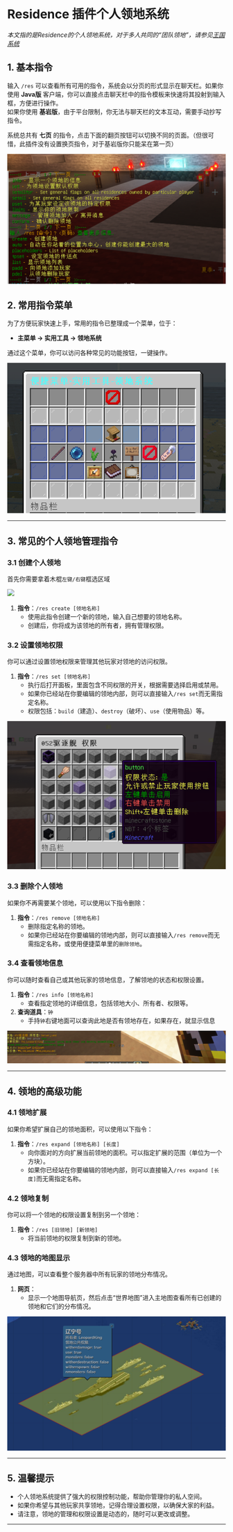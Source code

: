 
# Residence 插件个人领地系统

*本文指的是Residence的个人领地系统，对于多人共同的“团队领地”，请参见[王国系统](/article/王国)*

## 1. 基本指令

输入 `/res` 可以查看所有可用的指令，系统会以分页的形式显示在聊天栏。如果你使用 **Java版** 客户端，你可以直接点击聊天栏中的指令模板来快速将其投射到输入框，方便进行操作。  
如果你使用 **基岩版**，由于平台限制，你无法与聊天栏的文本互动，需要手动抄写指令。

系统总共有 **七页** 的指令，点击下面的翻页按钮可以切换不同的页面。（但很可惜，此插件没有设置换页指令，对于基岩版你只能呆在第一页）

![](/others/领地/指令.png)

## 2. 常用指令菜单

为了方便玩家快速上手，常用的指令已整理成一个菜单，位于：
- **主菜单 → 实用工具 → 领地系统**

通过这个菜单，你可以访问各种常见的功能按钮，一键操作。

![](/others/领地/菜单.png)

---

## 3. 常见的个人领地管理指令

### 3.1 创建个人领地

首先你需要拿着木棍`左键/右键`框选区域

![](/others/领地/棍子.png)

1. **指令**：`/res create [领地名称]`
   - 使用此指令创建一个新的领地，输入自己想要的领地名称。
   - 创建后，你将成为该领地的所有者，拥有管理权限。

### 3.2 设置领地权限

你可以通过设置领地权限来管理其他玩家对领地的访问权限。

1. **指令**：`/res set [领地名称]`
   - 执行后打开面板，里面包含不同权限的开关，根据需要选择启用或禁用。
   - 如果你已经站在你要编辑的领地内部，则可以直接输入`/res set`而无需指定名称。
   - 权限包括：`build`（建造）、`destroy`（破坏）、`use`（使用物品）等。

![](/others/领地/权限面板.png)

### 3.3 删除个人领地

如果你不再需要某个领地，可以使用以下指令删除：

1. **指令**：`/res remove [领地名称]`
   - 删除指定名称的领地。
   - 如果你已经站在你要编辑的领地内部，则可以直接输入`/res remove`而无需指定名称，或使用便捷菜单里的`删除领地`。
### 3.4 查看领地信息

你可以随时查看自己或其他玩家的领地信息，了解领地的状态和权限设置。

1. **指令**：`/res info [领地名称]`
   - 查看指定领地的详细信息，包括领地大小、所有者、权限等。
2. **查询道具**：`钟`
   - 手持`钟`右键地面可以查询此地是否有领地存在，如果存在，就显示信息

![](/others/领地/钟.png)

---

## 4. 领地的高级功能

### 4.1 领地扩展

如果你希望扩展自己的领地面积，可以使用以下指令：

1. **指令**：`/res expand [领地名称] [长度]`
   - 向你面对的方向扩展当前领地的面积。可以指定扩展的范围（单位为一个方块）。
   - 如果你已经站在你要编辑的领地内部，则可以直接输入`/res expand [长度]`而无需指定名称。

### 4.2 领地复制

你可以将一个领地的权限设置复制到另一个领地：

1. **指令**：`/res [旧领地] [新领地]`
   - 将当前领地的权限复制到新的领地。

### 4.3 领地的地图显示

通过地图，可以查看整个服务器中所有玩家的领地分布情况。

1. **网页**：[](map.earthvillage.top)
   - 显示一个地图导航页，然后点击“世界地图”进入主地图查看所有已创建的领地和它们的分布情况。

![](/others/领地/地图.png)

---

## 5. 温馨提示

- 个人领地系统提供了强大的权限控制功能，帮助你管理你的私人空间。
- 如果你希望与其他玩家共享领地，记得合理设置权限，以确保大家的利益。
- 请注意，领地的管理和权限设置是动态的，随时可以更改或调整。

---